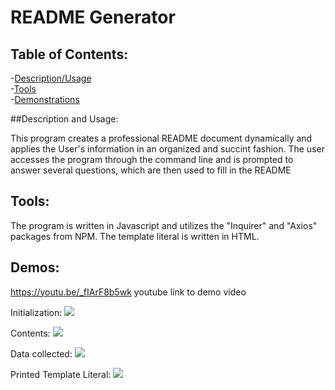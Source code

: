 # README Generator

## Table of Contents:
-[Description/Usage](#description)<br>
-[Tools](#tools)<br>
-[Demonstrations](#demo)


##Description and Usage:

This program creates a professional README document dynamically and applies the User's information in an organized and succint fashion. The user accesses the program through the command line and is prompted to answer several questions, which are then used to fill in the README

## Tools:
The program is written in Javascript and utilizes the "Inquirer" and "Axios" packages from NPM. The template literal is written in HTML.

## Demos:

https://youtu.be/_fIArF8b5wk
youtube link to demo video

Initialization:
<img src="./utils/images/rmg-init">

Contents:
<img src="./utils/images/rmg-content">

Data collected:
<img src="./utils/images/rmg-data">

Printed Template Literal:
<img src="./utils/images/rmg-template">



